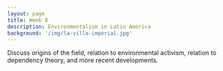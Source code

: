 ```yaml
---
layout: page
title: Week 8
description: Environmentalism in Latin America
background: '/img/la-villa-imperial.jpg'
---
```


Discuss origins of the field, relation to environmental activism, relation to dependency theory, and more recent developments.
